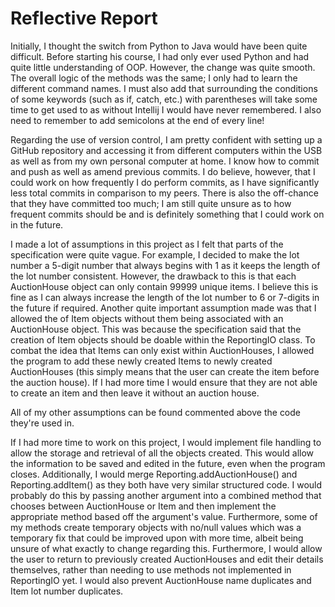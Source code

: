 Reflective Report
=================

Initially, I thought the switch from Python to Java would have been quite difficult. Before starting 
his course, I had only ever used Python and had quite little understanding of OOP. However, the change was
quite smooth. The overall logic of the methods was the same; I only had to learn the different command names.
I must also add that surrounding the conditions of some keywords (such as if, catch, etc.) with parentheses
will take some time to get used to as without Intellij I would have never remembered. I also need to remember
to add semicolons at the end of every line!

Regarding the use of version control, I am pretty confident with setting up a GitHub repository and 
accessing it from different computers within the USB as well as from my own personal computer at home.
I know how to commit and push as well as amend previous commits. I do believe, however, that I could work on
how frequently I do perform commits, as I have significantly less total commits in comparison to my peers.
There is also the off-chance that they have committed too much; I am still quite unsure as to how frequent
commits should be and is definitely something that I could work on in the future.

I made a lot of assumptions in this project as I felt that parts of the specification were quite vague. For
example, I decided to make the lot number a 5-digit number that always begins with 1 as it keeps the length
of the lot number consistent. However, the drawback to this is that each AuctionHouse object can only contain
99999 unique items. I believe this is fine as I can always increase the length of the lot number to 6 or 
7-digits in the future if required. Another quite important assumption made was that I allowed the 
of Item objects without them being associated with an AuctionHouse object. This was because the 
specification said that the creation of Item objects should be doable within the ReportingIO class. To 
combat the idea that Items can only exist within AuctionHouses, I allowed the program to add these newly 
created Items to newly created AuctionHouses (this simply means that the user can create the item before 
the auction house). If I had more time I would ensure that they are not able to create an item and then 
leave it without an auction house.

All of my other assumptions can be found commented above the code they're used in.

If I had more time to work on this project, I would implement file handling to allow the storage and
retrieval of all the objects created. This would allow the information to be saved and edited in the future,
even when the program closes. Additionally, I would merge Reporting.addAuctionHouse() and 
Reporting.addItem() as they both have very similar structured code. I would probably do this by passing
another argument into a combined method that chooses between AuctionHouse or Item and then implement the
appropriate method based off the argument's value. Furthermore, some of my methods create temporary objects
with no/null values which was a temporary fix that could be improved upon with more time, albeit
being unsure of what exactly to change regarding this. Furthermore, I would allow the user to return to
previously created AuctionHouses and edit their details themselves, rather than needing to use methods not
implemented in ReportingIO yet. I would also prevent AuctionHouse name duplicates and Item lot number
duplicates.

